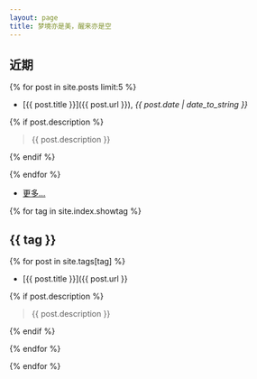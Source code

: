 ```yaml
---
layout: page
title: 梦境亦是美，醒来亦是空
---
```

## 近期

{% for post in site.posts limit:5 %}

- [{{ post.title }}]({{ post.url }}), *{{ post.date | date_to_string }}*

{% if post.description %}

  > {{ post.description }}

{% endif %}

{% endfor %}

- [更多…](/archive)

{% for tag in site.index.showtag %}

## {{ tag }}

{% for post in site.tags[tag] %}

- [{{ post.title }}]({{ post.url }}

{% if post.description %}

  > {{ post.description }}

{% endif %}

{% endfor %}

{% endfor %}
